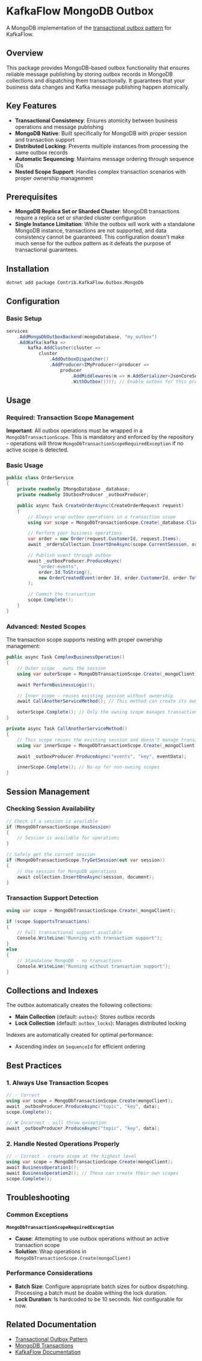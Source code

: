 # KafkaFlow MongoDB Outbox

A MongoDB implementation of the [transactional outbox pattern](https://microservices.io/patterns/data/transactional-outbox.html) for KafkaFlow.

## Overview

This package provides MongoDB-based outbox functionality that ensures reliable message publishing by storing outbox records in MongoDB
collections and dispatching them transactionally.
It guarantees that your business data changes and Kafka message publishing happen atomically.

## Key Features

- **Transactional Consistency**: Ensures atomicity between business operations and message publishing
- **MongoDB Native**: Built specifically for MongoDB with proper session and transaction support
- **Distributed Locking**: Prevents multiple instances from processing the same outbox records
- **Automatic Sequencing**: Maintains message ordering through sequence IDs
- **Nested Scope Support**: Handles complex transaction scenarios with proper ownership management

## Prerequisites

- **MongoDB Replica Set or Sharded Cluster**: MongoDB transactions require a replica set or sharded cluster configuration
- **Single Instance Limitation**: While the outbox will work with a standalone MongoDB instance, transactions are not supported,
    and data consistency cannot be guaranteed. This configuration doesn't make much sense for the outbox pattern
    as it defeats the purpose of transactional guarantees.

## Installation

```bash
dotnet add package Contrib.KafkaFlow.Outbox.MongoDb
```

## Configuration

### Basic Setup

```csharp
services
    .AddMongoDbOutboxBackend(mongoDatabase, "my_outbox")
    .AddKafka(kafka =>
        kafka.AddCluster(cluster =>
            cluster
                .AddOutboxDispatcher()
                .AddProducer<IMyProducer>(producer =>
                    producer
                        .AddMiddlewares(m => m.AddSerializer<JsonCoreSerializer>())
                        .WithOutbox()))); // Enable outbox for this producer
```

## Usage

### Required: Transaction Scope Management

**Important**: All outbox operations must be wrapped in a `MongoDbTransactionScope`.
This is mandatory and enforced by the repository - operations will throw `MongoDbTransactionScopeRequiredException`
if no active scope is detected.

### Basic Usage

```csharp
public class OrderService
{
    private readonly IMongoDatabase _database;
    private readonly IOutboxProducer _outboxProducer;

    public async Task CreateOrderAsync(CreateOrderRequest request)
    {
        // Always wrap outbox operations in a transaction scope
        using var scope = MongoDbTransactionScope.Create(_database.Client);

        // Perform your business operations
        var order = new Order(request.CustomerId, request.Items);
        await _ordersCollection.InsertOneAsync(scope.CurrentSession, order);

        // Publish event through outbox
        await _outboxProducer.ProduceAsync(
            "order-events",
            order.Id.ToString(),
            new OrderCreatedEvent(order.Id, order.CustomerId, order.Total)
        );

        // Commit the transaction
        scope.Complete();
    }
}
```

### Advanced: Nested Scopes

The transaction scope supports nesting with proper ownership management:

```csharp
public async Task ComplexBusinessOperation()
{
    // Outer scope - owns the session
    using var outerScope = MongoDbTransactionScope.Create(_mongoClient);

    await PerformBusinessLogic();

    // Inner scope - reuses existing session without ownership
    await CallAnotherServiceMethod(); // This method can create its own scope

    outerScope.Complete(); // Only the owning scope manages transaction commit
}

private async Task CallAnotherServiceMethod()
{
    // This scope reuses the existing session and doesn't manage transactions
    using var innerScope = MongoDbTransactionScope.Create(_mongoClient);

    await _outboxProducer.ProduceAsync("events", "key", eventData);

    innerScope.Complete(); // No-op for non-owning scopes
}
```

## Session Management

### Checking Session Availability

```csharp
// Check if a session is available
if (MongoDbTransactionScope.HasSession)
{
    // Session is available for operations
}

// Safely get the current session
if (MongoDbTransactionScope.TryGetSession(out var session))
{
    // Use session for MongoDB operations
    await collection.InsertOneAsync(session, document);
}
```

### Transaction Support Detection

```csharp
using var scope = MongoDbTransactionScope.Create(_mongoClient);

if (scope.SupportsTransactions)
{
    // Full transactional support available
    Console.WriteLine("Running with transaction support");
}
else
{
    // Standalone MongoDB - no transactions
    Console.WriteLine("Running without transaction support");
}
```

## Collections and Indexes

The outbox automatically creates the following collections:

- **Main Collection** (default: `outbox`): Stores outbox records
- **Lock Collection** (default: `outbox_locks`): Manages distributed locking

Indexes are automatically created for optimal performance:
- Ascending index on `SequenceId` for efficient ordering

## Best Practices

### 1. Always Use Transaction Scopes
```csharp
// ✅ Correct
using var scope = MongoDbTransactionScope.Create(mongoClient);
await _outboxProducer.ProduceAsync("topic", "key", data);
scope.Complete();

// ❌ Incorrect - will throw exception
await _outboxProducer.ProduceAsync("topic", "key", data);
```

### 2. Handle Nested Operations Properly
```csharp
// ✅ Correct - create scope at the highest level
using var scope = MongoDbTransactionScope.Create(mongoClient);
await BusinessOperation1();
await BusinessOperation2(); // These can create their own scopes
scope.Complete();
```

## Troubleshooting

### Common Exceptions

**`MongoDbTransactionScopeRequiredException`**
- **Cause**: Attempting to use outbox operations without an active transaction scope
- **Solution**: Wrap operations in `MongoDbTransactionScope.Create(mongoClient)`

### Performance Considerations

- **Batch Size**: Configure appropriate batch sizes for outbox dispatching. Processing a batch must be doable withing the lock duration.
- **Lock Duration**: Is hardcoded to be 10 seconds. Not configurable for now.

## Related Documentation

- [Transactional Outbox Pattern](https://microservices.io/patterns/data/transactional-outbox.html)
- [MongoDB Transactions](https://docs.mongodb.com/manual/core/transactions/)
- [KafkaFlow Documentation](https://github.com/Farfetch/kafkaflow)
